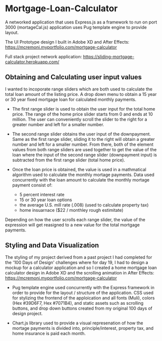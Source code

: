 # Mortgage-Loan-Calculator
A networked application that uses Express.js as a framework to run on port 3000 (mortageCal.js) application uses Pug template engine to provide layout.   


The UI Prototype design I built in Adobe XD and After Effects: https://mcremoni.myportfolio.com/mortgage-calculator

Full stack project network application: https://sliding-mortgage-calculator.herokuapp.com/

## Obtaining and Calculating user input values 

I wanted to incoporate range sliders which are both used to calculate the total loan amount of the listing price. A drop down menu to obtain a 15 year or 30 year fixed mortgage loan for calculated monthly payments.     

* The first range slider is used to obtain the user input for the total home price. The range of the home price slider starts from 0 and ends at 10 million. The user can conveniently scroll the slider to the right for a greater number and left for a smaller number. 

* The second range slider obtains the user input of the downpayment. Same as the first range slider, sliding it to the right will obtain a greater number and left for a smaller number. From there, both of the element values from both range sliders are used together to get the value of the loan where the input of the second range slider (downpayment input) is subtracted from the first range slider (total home price). 

* Once the loan price is obtained, the value is used in a mathmatical algorithm used to calculate the monthly mortage payments. Data used concurrently with the loan amount to calculate the monthly mortage payment consist of: 
    * 5 percent interest rate 
    * 15 or 30 year loan options 
    * the average U.S. mill rate (.008) (used to calculate property tax) 
    * home insuarnace ($22 / monthley rough estimitate) 

Depending on how the user scrolls each range slider, the value of the expression will get reasigned to a new value for the total mortgage payments. 

## Styling and Data Visualization

The styling of my project derived from a past project I had completed for the '100 Days of Design' challenges where for day 19, I had to design a mockup for a calculator application and so I created a home mortgage loan calculator design in Adobe XD and the scrolling animation in After Effects: https://mcremoni.myportfolio.com/mortgage-calculator 

* Pug template engine used concurrently with the Express framework in order to provide for the layout / structure of the application. CSS used for stylizing the frontend of the apploication and all fonts (Muli), colors (Hex #39D6F7, Hex #7071B4), and static assets such as scrolling buttons, and drop down buttons created from my original 100 days of design project.

* Chart.js library used to provide a visual represenation of how the mortage payments is divided into, principle/interest, property tax, and home insurance is paid each month.    

  
